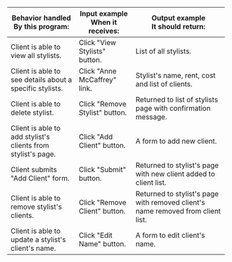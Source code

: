 | Behavior handled<br>By this program:                         | Input example<br>When it receives: | Output example<br>It should return:                                             |
|--------------------------------------------------------------|------------------------------------|---------------------------------------------------------------------------------|
| Client is able to view all stylists.                         | Click "View Stylists" button.      | List of all stylists.                                                           |
| Client is able to see details about a specific stylists.     | Click "Anne McCaffrey" link.       | Stylist's name, rent, cost and list of clients.                                 |
| Client is able to delete stylist.                            | Click "Remove Stylist" button.     | Returned to list of stylists page with confirmation message.                    |
| Client is able to add stylist's clients from stylist's page. | Click "Add Client" button.         | A form to add new client.                                                       |
| Client submits "Add Client" form.                            | Click "Submit" button.             | Returned to stylist's page with new client added to client list.                |
| Client is able to remove stylist's clients.                  | Click "Remove Client" button.      | Returned to stylist's page with removed client's name removed from client list. |
| Client is able to update a stylist's client's name.          | Click "Edit Name" button.          | A form to edit client's name.                                                   |
